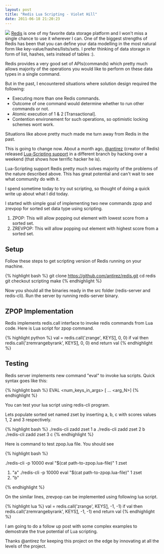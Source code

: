```yaml
---
layout: post
title: "Redis Lua Scripting - Violet Hill"
date: 2011-06-18 21:20:23
---
```


![][1] [Redis][2] is one of my favorite data storage platform and I won't miss a single chance to use it wherever I can. One of the biggest strengths of Redis has been that you can define your data modelling in the most natural form like key-value/hashes/lists/sets. I prefer thinking of data storage in form of list, hashes, sets instead of tables :).

Redis provides a very good set of APIs(commands) which pretty much allows majority of the operations you would like to perform on these data types in a single command. 

But in the past, I encountered situations where solution design required the following:

* Executing more than one Redis commands.
* Outcome of one command would determine whether to run other commands or not.
* Atomic execution of 1 & 2 [Transactional].
* Contention environement for such operations, so optimistic locking schemes wont work.

Situations like above pretty much made me turn away from Redis in the past. 

This is going to change now. About a month ago, [@antirez][3] (creator of Redis) released [Lua-Scripting support][4] in a different branch by hacking over a weekend (that shows how terrific hacker he is).

Lua-Scripting support Redis pretty much solves majority of the problems of the nature described above. This has great potential and can't wait to see what community do with it.

I spend sometime today to try out scripting, so thought of doing a quick write up about what I did today.

I started with simple goal of implementing two new commands zpop and zrevpop for sorted set data type using scripting.

1. ZPOP: This will allow popping out element with lowest score from a sorted set.
2. ZREVPOP: This will allow popping out element with highest score from a sorted set.

## Setup
Follow these steps to get scripting version of Redis running on your machine.

{% highlight bash %}
git clone https://github.com/antirez/redis.git
cd redis
git checkout scripting
make
{% endhighlight %}

Now you should all the binaries ready in the src folder (redis-server and redis-cli). Run the server by running redis-server binary.

## ZPOP Implementation

Redis implements redis.call interface to invoke redis commands from Lua code. Here is Lua script for zpop command.

{% highlight python %}
val = redis.call('zrange', KEYS[1], 0, 0)
if val then redis.call('zremrangebyrank', KEYS[1], 0, 0) end
return val
{% endhighlight %}

## Testing

Redis server implements new command "eval" to invoke lua scripts. Quick syntax goes like this:

{% highlight bash %}
EVAL <body> <num_keys_in_args> [<arg1> <arg2> ... <arg_N>]
{% endhighlight %}

You can test your lua script using redis-cli program. 

Lets populate sorted set named zset by inserting a, b, c with scores values 1, 2 and 3 respectively.

{% highlight bash %}
./redis-cli zadd zset 1 a
./redis-cli zadd zset 2 b
./redis-cli zadd zset 3 c
{% endhighlight %}

Here is command to test zpop.lua file. You should see 

{% highlight bash %}

./redis-cli -p 10000 eval "$(cat path-to-zpop.lua-file)" 1 zset
1) "a"
./redis-cli -p 10000 eval "$(cat path-to-zpop.lua-file)" 1 zset
1) "b"

{% endhighlight %}

On the similar lines, zrevpop can be implemented using following lua script.

{% highlight lua %}
val = redis.call('zrange', KEYS[1], -1, -1)
if val then redis.call('zremrangebyrank', KEYS[1], -1, -1) end
return val
{% endhighlight %}

I am going to do a follow up post with some complex examples to demostrate the true potential of Lua scripting.

Thanks @antirez for keeping this project on the edge by innovating at all the levels of the project. 

[1]: http://redis.io/images/redis-300dpi.png
[2]: http://redis.io "Redis"
[3]: http://twitter.com/antirez
[4]: http://antirez.com/post/scripting-branch-released.html
